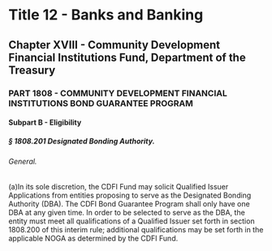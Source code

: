 
# Title 12 - Banks and Banking
## Chapter XVIII - Community Development Financial Institutions Fund, Department of the Treasury
### PART 1808 - COMMUNITY DEVELOPMENT FINANCIAL INSTITUTIONS BOND GUARANTEE PROGRAM
#### Subpart B - Eligibility
##### § 1808.201 Designated Bonding Authority.
###### General.

(a)In its sole discretion, the CDFI Fund may solicit Qualified Issuer Applications from entities proposing to serve as the Designated Bonding Authority (DBA). The CDFI Bond Guarantee Program shall only have one DBA at any given time. In order to be selected to serve as the DBA, the entity must meet all qualifications of a Qualified Issuer set forth in section 1808.200 of this interim rule; additional qualifications may be set forth in the applicable NOGA as determined by the CDFI Fund.
